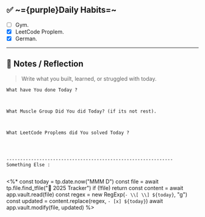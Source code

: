 
## ✅ ~={purple}Daily Habits=~
- [ ]  Gym.
- [x]  LeetCode Proplem.
- [x]  German.

---

## 🧠 Notes / Reflection

> Write what you built, learned, or struggled with today.

```
What have You done Today ?



What Muscle Group Did You did Today? (if its not rest).



What LeetCode Proplems did You solved Today ?




-------------------------------------------------------------
Something Else :


```


<%*
const today = tp.date.now("MMM D")
const file = await tp.file.find_tfile("📅 2025 Tracker")
if (!file) return
const content = await app.vault.read(file)
const regex = new RegExp(`- \\[ \\] ${today}`, "g")
const updated = content.replace(regex, `- [x] ${today}`)
await app.vault.modify(file, updated)
%>
